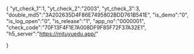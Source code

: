 {
	"yt_check_1":1,
	"yt_check_2":"2003",
	"yt_check_3":3,
	"double_md5":"3A202635D4F86E7495802BDD761B541E",
	"is_demo":"0",
	"is_log_open":"0",
	"is_release":"1",
	"app_no":"0000001",
	"check_code":"70F13F4F1E7A008DF9F85F72F37A32E1",
	"h5_server":"https://mituyuedu.app/"
	
}
